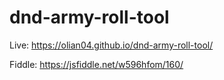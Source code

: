 # dnd-army-roll-tool

Live: https://olian04.github.io/dnd-army-roll-tool/

Fiddle: https://jsfiddle.net/w596hfom/160/
